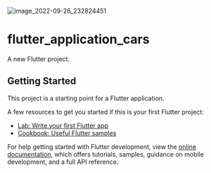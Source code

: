 ![image_2022-09-26_232824451](https://user-images.githubusercontent.com/111181152/192347381-d5e06cdb-fbca-422b-960f-d670ae2670bd.png)
# flutter_application_cars

A new Flutter project.

## Getting Started

This project is a starting point for a Flutter application.

A few resources to get you started if this is your first Flutter project:

- [Lab: Write your first Flutter app](https://docs.flutter.dev/get-started/codelab)
- [Cookbook: Useful Flutter samples](https://docs.flutter.dev/cookbook)

For help getting started with Flutter development, view the
[online documentation](https://docs.flutter.dev/), which offers tutorials,
samples, guidance on mobile development, and a full API reference.
